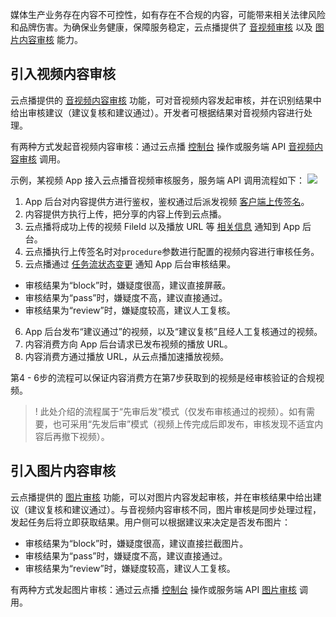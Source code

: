 媒体生产业务存在内容不可控性，如有存在不合规的内容，可能带来相关法律风险和品牌伤害。为确保业务健康，保障服务稳定，云点播提供了 [音视频审核](https://cloud.tencent.com/document/product/266/33498) 以及 [图片内容审核](https://cloud.tencent.com/document/product/266/73655) 能力。

## 引入视频内容审核
云点播提供的 [音视频内容审核](https://cloud.tencent.com/document/product/266/33498) 功能，可对音视频内容发起审核，并在识别结果中给出审核建议（建议复核和建议通过）。开发者可根据结果对音视频内容进行处理。

有两种方式发起音视频内容审核：通过云点播 [控制台](https://cloud.tencent.com/document/product/266/36702) 操作或服务端 API [音视频内容审核](https://cloud.tencent.com/document/product/266/33498) 调用。

示例，某视频 App 接入云点播音视频审核服务，服务端 API 调用流程如下：
![](https://qcloudimg.tencent-cloud.cn/raw/083c5a904d7a21ee921433f28ec5ef02.png)

1. App 后台对内容提供方进行鉴权，鉴权通过后派发视频 [客户端上传签名](https://cloud.tencent.com/document/product/266/9221)。
2. 内容提供方执行上传，把分享的内容上传到云点播。
3. 云点播将成功上传的视频 FileId 以及播放 URL 等 [相关信息](https://cloud.tencent.com/document/product/266/7830) 通知到 App 后台。
4. 云点播执行上传签名时对`procedure`参数进行配置的视频内容进行审核任务。
5. 云点播通过 [任务流状态变更](https://cloud.tencent.com/document/product/266/9636) 通知 App 后台审核结果。
 - 审核结果为“block”时，嫌疑度很高，建议直接屏蔽。
 -  审核结果为“pass”时，嫌疑度不高，建议直接通过。
 -  审核结果为“review”时，嫌疑度较高，建议人工复核。
6. App 后台发布“建议通过”的视频，以及“建议复核”且经人工复核通过的视频。
7. 内容消费方向 App 后台请求已发布视频的播放 URL。
8. 内容消费方通过播放 URL，从云点播加速播放视频。

第4 - 6步的流程可以保证内容消费方在第7步获取到的视频是经审核验证的合规视频。

>! 此处介绍的流程属于“先审后发”模式（仅发布审核通过的视频）。如有需要，也可采用“先发后审”模式（视频上传完成后即发布，审核发现不适宜内容后再撤下视频）。

## 引入图片内容审核
云点播提供的 [图片审核](https://cloud.tencent.com/document/product/266/73652) 功能，可以对图片内容发起审核，并在审核结果中给出建议（建议复核和建议通过）。与音视频内容审核不同，图片审核是同步处理过程，发起任务后将立即获取结果。用户侧可以根据建议来决定是否发布图片：
- 审核结果为“block”时，嫌疑度很高，建议直接拦截图片。
- 审核结果为“pass”时，嫌疑度不高，建议直接通过。
- 审核结果为“review”时，嫌疑度较高，建议人工复核。

有两种方式发起图片审核：通过云点播 [控制台](https://cloud.tencent.com/document/product/266/73655) 操作或服务端 API [图片审核](https://cloud.tencent.com/document/product/266/73217) 调用。

